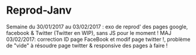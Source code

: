 # Reprod-Janv
Semaine du 30/01/2017 au 03/02/2017 : exo de reprod' des pages google, facebook & Twitter (Twitter en WIP), sans JS pour le moment !
MAJ 03/02/2017: correction ID page FaceBook et modif page twitter !, problème de "vide" à résoudre page twitter & responsive des pages à faire !

